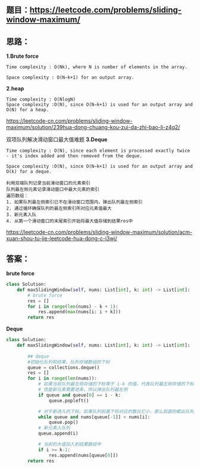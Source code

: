 ## 题目：https://leetcode.com/problems/sliding-window-maximum/

## 思路：
**1.Brute force**
```
Time complexity : O(Nk), where N is number of elements in the array.

Space complexity : O(N−k+1) for an output array.
```
**2.heap**
```
Time complexity : O(NlogN)
Space complexity :O(N), since O(N−k+1) is used for an output array and O(N) for a heap.
```
https://leetcode-cn.com/problems/sliding-window-maximum/solution/239hua-dong-chuang-kou-zui-da-zhi-bao-li-z4q2/

双项队列解决滑动窗口最大值难题
**3.Deque**
```
Time complexity : O(N), since each element is processed exactly twice - it's index added and then removed from the deque.

Space complexity :O(N), since O(N−k+1) is used for an output array and O(k) for a deque.
```
```
利用双端队列记录当前滑动窗口的元素索引
队列最左侧元素记录滑动窗口中最大元素的索引
遍历数组：
1. 如果队列最左侧索引已不在滑动窗口范围内，弹出队列最左侧索引
2. 通过循环确保队列的最左侧索引所对应元素值最大
3. 新元素入队
4. 从第一个滑动窗口的末尾索引开始将最大值存储到结果res中
```
https://leetcode-cn.com/problems/sliding-window-maximum/solution/acm-xuan-shou-tu-jie-leetcode-hua-dong-c-i3wj/

## 答案：
**brute force**
```python
class Solution:
    def maxSlidingWindow(self, nums: List[int], k: int) -> List[int]:
        # brute force
        res = []
        for i in range(len(nums) - k + 1):
            res.append(max(nums[i: i + k]))
        return res
```

**Deque**
```python
class Solution:
    def maxSlidingWindow(self, nums: List[int], k: int) -> List[int]:
   
        ## deque
        #初始化队列和结果，队列存储数组的下标
        queue = collections.deque()
        res = []
        for i in range(len(nums)):
            # 如果当前队列最左侧存储的下标等于 i-k 的值，代表队列最左侧存储的下标已不在滑动窗口范围内
            # 但是新元素需要进来，所以弹出队列最左侧
            if queue and queue[0] == i - k:
                queue.popleft()

            # 对于新进入的下标，如果队列前面下标对应的数比它小，那么前面的都出队列(保持队列最前面是当前窗口最大值)
            while queue and nums[queue[-1]] < nums[i]:
                queue.pop()
            # 新元素入队列
            queue.append(i)

            # 当前的大值加入到结果数组中
            if i >= k-1:
                res.append(nums[queue[0]])
        return res
   

```
